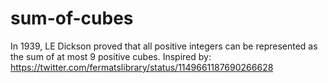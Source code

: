 # sum-of-cubes
In 1939, LE Dickson proved that all positive integers can be represented as the sum of at most 9 positive cubes. Inspired by: https://twitter.com/fermatslibrary/status/1149661187690266628
